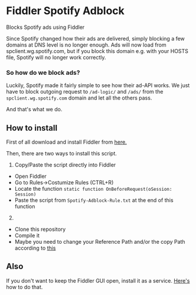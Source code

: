 # Fiddler Spotify Adblock
Blocks Spotify ads using Fiddler

Since Spotify changed how their ads are delivered, simply blocking a few domains at DNS level is no longer enough.
Ads will now load from spclient.wg.spotify.com, but if you block this domain e.g. with your HOSTS file, Spotify will no longer work correctly.

### So how do we block ads?

Luckily, Spotify made it fairly simple to see how their ad-API works.
We just have to block outgoing request to ```/ad-logic/``` and ```/ads/``` from the ```spclient.wg.spotify.com``` domain and let all the others pass.

And that's what we do.

## How to install 

First of all download and install Fiddler from [here.](https://www.telerik.com/fiddler)

Then, there are two ways to install this script.

1. Copy/Paste the script directly into Fiddler
* Open Fiddler
* Go to Rules->Costumize Rules (CTRL+R)
* Locate the function ```static function OnBeforeRequest(oSession: Session)```
* Paste the script from ```Spotify-Adblock-Rule.txt``` at the end of this function

2.
* Clone this repository
* Compile it
* Maybe you need to change your Reference Path and/or the copy Path according to [this](https://docs.telerik.com/fiddler/Extend-Fiddler/CreateExtension)

## Also

If you don't want to keep the Fiddler GUI open, install it as a service. [Here's](http://fiddler.wikidot.com/runasservice) how to do that.
